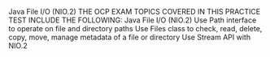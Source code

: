 Java File I/O (NIO.2)
THE OCP EXAM TOPICS COVERED IN THIS PRACTICE TEST INCLUDE THE
FOLLOWING:
Java File I/O (NIO.2)
Use Path interface to operate on file and directory paths
Use Files class to check, read, delete, copy, move, manage metadata of a file or
directory
Use Stream API with NIO.2